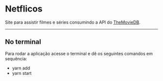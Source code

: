 # Netflicos

Site para assistir filmes e séries consumindo a API do <a href="https://www.themoviedb.org/documentation/api?language=pt-BR" target="_blank">TheMovieDB</a>.

---

## No terminal

Para rodar a aplicação acesse o terminal e dê os seguintes comandos em sequência:

- yarn add
- yarn start
